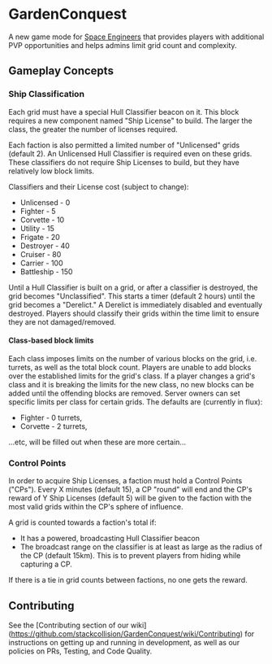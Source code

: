# GardenConquest
A new game mode for [Space Engineers](http://www.spaceengineersgame.com/) that
provides players with additional PVP opportunities and helps admins limit grid
count and complexity.

## Gameplay Concepts

### Ship Classification
Each grid must have a special Hull Classifier beacon on it.  This block
requires a new component named "Ship License" to build. The larger the class,
the greater the number of licenses required.

Each faction is also permitted a limited number of "Unlicensed" grids
(default 2). An Unlicensed Hull Classifier is required even on these grids.
These classifiers do not require Ship Licenses to build, but they have
relatively low block limits.

Classifiers and their License cost (subject to change):

* Unlicensed - 0
* Fighter - 5
* Corvette - 10
* Utility - 15
* Frigate - 20
* Destroyer - 40
* Cruiser - 80
* Carrier - 100
* Battleship - 150

Until a Hull Classifier is built on a grid, or after a classifier is destroyed,
the grid becomes "Unclassified". This starts a timer (default 2 hours) until the
grid becomes a "Derelict." A Derelict is immediately disabled and eventually
destroyed. Players should classify their grids within the time limit to ensure
they are not damaged/removed.

#### Class-based block limits
Each class imposes limits on the number of various blocks on the grid,
i.e. turrets, as well as the total block count. Players are unable to add blocks
over the established limits for the grid's class. If a player changes a grid's
class and it is breaking the limits for the new class, no new blocks can be
added until the offending blocks are removed. Server owners can set specific
limits per class for certain grids. The defaults are (currently in flux):

* Fighter - 0 turrets,
* Corvette - 2 turrets,

...etc, will be filled out when these are more certain...

### Control Points
In order to acquire Ship Licenses, a faction must hold a Control Points ("CPs").
Every X minutes (default 15), a CP "round" will end and the CP's reward
of Y Ship Licenses (default 5) will be given to the faction with the most valid grids
within the CP's sphere of influence.

A grid is counted towards a faction's total if:
* It has a powered, broadcasting Hull Classifier beacon
* The broadcast range on the classifier is at least as large as the radius of
the CP (default 15km). This is to prevent players from hiding while capturing a
CP.

If there is a tie in grid counts between factions, no one gets the reward.

## Contributing

See the [Contributing section of our wiki]
(https://github.com/stackcollision/GardenConquest/wiki/Contributing) for
instructions on getting up and running in development, as well as our policies
on PRs, Testing, and Code Quality.
